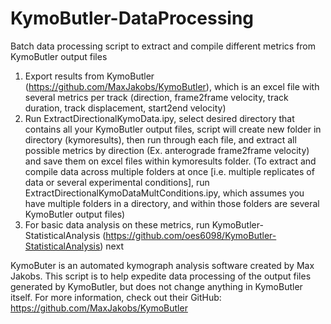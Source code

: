 # KymoButler-DataProcessing
 Batch data processing script to extract and compile different metrics from KymoButler output files

1. Export results from KymoButler (https://github.com/MaxJakobs/KymoButler), which is an excel file with several metrics per track (direction, frame2frame velocity, track duration, track displacement, start2end velocity)
2. Run ExtractDirectionalKymoData.ipy, select desired directory that contains all your KymoButler output files, script will create new folder in directory (kymoresults), then run through each file, and extract all possible metrics by direction (Ex. anterograde frame2frame velocity) and save them on excel files within kymoresults folder. (To extract and compile data across multiple folders at once [i.e. multiple replicates of data or several experimental conditions], run ExtractDirectionalKymoDataMultConditions.ipy, which assumes you have multiple folders in a directory, and within those folders are several KymoButler output files)
3. For basic data analysis on these metrics, run KymoButler-StatisticalAnalysis (https://github.com/oes6098/KymoButler-StatisticalAnalysis) next

KymoButer is an automated kymograph analysis software created by Max Jakobs. This script is to help expedite data processing of the output files generated by KymoButler, but does not change anything in KymoButler itself. For more information, check out their GitHub: https://github.com/MaxJakobs/KymoButler